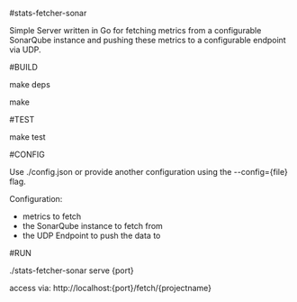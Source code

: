 #stats-fetcher-sonar

Simple Server written in Go for fetching metrics from a configurable SonarQube instance and pushing these metrics to a configurable endpoint via UDP. 

#BUILD

make deps

make

#TEST

make test

#CONFIG

Use ./config.json or provide another configuration using the --config={file} flag.

Configuration:

* metrics to fetch
* the SonarQube instance to fetch from
* the UDP Endpoint to push the data to

#RUN

./stats-fetcher-sonar serve {port}

access via: http://localhost:{port}/fetch/{projectname}

